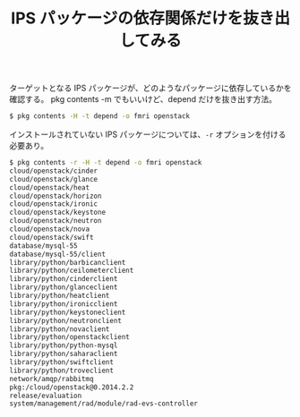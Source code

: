 ﻿---
layout: post
title:  IPS パッケージの依存関係だけを抜き出してみる
---


ターゲットとなる IPS パッケージが、どのようなパッケージに依存しているかを確認する。
pkg contents -m でもいいけど、depend だけを抜き出す方法。

```bash
$ pkg contents -H -t depend -o fmri openstack
```

インストールされていない IPS パッケージについては、`-r` オプションを付ける必要あり。

```bash
$ pkg contents -r -H -t depend -o fmri openstack
cloud/openstack/cinder
cloud/openstack/glance
cloud/openstack/heat
cloud/openstack/horizon
cloud/openstack/ironic
cloud/openstack/keystone
cloud/openstack/neutron
cloud/openstack/nova
cloud/openstack/swift
database/mysql-55
database/mysql-55/client
library/python/barbicanclient
library/python/ceilometerclient
library/python/cinderclient
library/python/glanceclient
library/python/heatclient
library/python/ironicclient
library/python/keystoneclient
library/python/neutronclient
library/python/novaclient
library/python/openstackclient
library/python/python-mysql
library/python/saharaclient
library/python/swiftclient
library/python/troveclient
network/amqp/rabbitmq
pkg:/cloud/openstack@0.2014.2.2
release/evaluation
system/management/rad/module/rad-evs-controller
```